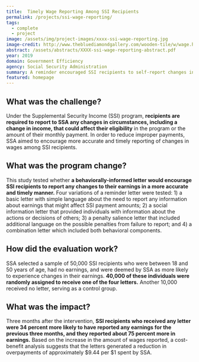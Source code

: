 ```yaml
---
title:  Timely Wage Reporting Among SSI Recipients
permalink: /projects/ssi-wage-reporting/
tags: 
  - complete
  - project
image: /assets/img/project-images/xxxx-ssi-wage-reporting.jpg
image-credit: http://www.thebluediamondgallery.com/wooden-tile/w/wage.html
abstract: /assets/abstracts/XXXX-ssi-wage-reporting-abstract.pdf
year: 2019
domain: Government Efficiency
agency: Social Security Administration
summary: A reminder encouraged SSI recipients to self-report changes in wages earlier, potentially reducing overpayment.
featured: homepage
---
```

## What was the challenge?

Under the Supplemental Security Income (SSI) program, **recipients are required to report to SSA any changes in circumstances, including a change in income, that could affect their eligibility** in the program or the amount of their monthly payment. In order to reduce improper payments, SSA aimed to encourage more accurate and timely reporting of changes in wages among SSI recipients.

## What was the program change?

This study tested whether **a behaviorally-informed letter would encourage SSI recipients to report any changes to their earnings in a more accurate and timely manner.** Four variations of a reminder letter were tested: 1) a basic letter with simple language about the need to report any information about earnings that might affect SSI payment amounts; 2) a social information letter that provided individuals with information about the actions or decisions of others; 3) a penalty salience letter that included additional language on the possible penalties from failure to report; and 4) a combination letter which included both behavioral components.

## How did the evaluation work?

SSA selected a sample of 50,000 SSI recipients who were between 18 and 50 years of age, had no earnings, and were deemed by SSA as more likely to experience changes in their earnings. **40,000 of these individuals were randomly assigned to receive one of the four letters.** Another 10,000 received no letter, serving as a control group.

## What was the impact?

Three months after the intervention, **SSI recipients who received any letter were 34 percent  more likely to have reported any earnings for the previous three months, and they reported about 75 percent more in earnings.** Based on the increase in the amount of wages reported, a cost-benefit analysis suggests that the letters generated a reduction in overpayments of approximately $9.44 per $1 spent by SSA.
